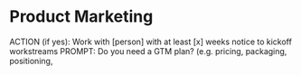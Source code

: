 # Product Marketing

ACTION (if yes): Work with [person] with at least [x] weeks notice to kickoff workstreams
PROMPT: Do you need a GTM plan? (e.g. pricing, packaging, positioning,
